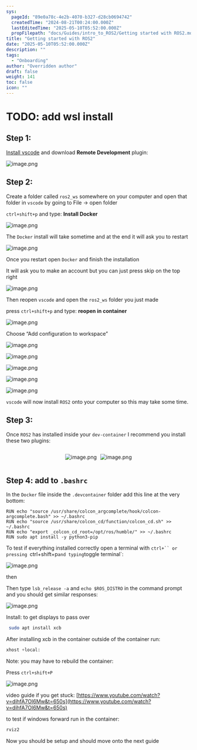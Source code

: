```yaml
---
sys:
  pageId: "89e0a78c-4e2b-4070-b327-d28cb0694742"
  createdTime: "2024-08-21T00:24:00.000Z"
  lastEditedTime: "2025-05-10T05:52:00.000Z"
  propFilepath: "docs/Guides/intro_to_ROS2/Getting started with ROS2.md"
title: "Getting started with ROS2"
date: "2025-05-10T05:52:00.000Z"
description: ""
tags:
  - "Onboarding"
author: "Overridden author"
draft: false
weight: 141
toc: false
icon: ""
---
```


# TODO: add wsl install

## Step 1:

[Install vscode](https://code.visualstudio.com/download) and download **Remote Development** plugin:

![image.png](https://prod-files-secure.s3.us-west-2.amazonaws.com/d518164a-d88e-44d1-a4ee-3adb3bd8bce0/efb52993-1881-4a40-b95e-6f020334f022/image.png?X-Amz-Algorithm=AWS4-HMAC-SHA256&X-Amz-Content-Sha256=UNSIGNED-PAYLOAD&X-Amz-Credential=ASIAZI2LB466YAT4MSZE%2F20250711%2Fus-west-2%2Fs3%2Faws4_request&X-Amz-Date=20250711T201017Z&X-Amz-Expires=3600&X-Amz-Security-Token=IQoJb3JpZ2luX2VjENT%2F%2F%2F%2F%2F%2F%2F%2F%2F%2FwEaCXVzLXdlc3QtMiJHMEUCIQDnH7GQ200tame%2B5oMO9PP3iJL3Jfc4O30gkCEmXaWeSQIgfJzBWiGC23zBUWZMdEyMy7AA2mDHhgbeif3U57Dja1cqiAQI3f%2F%2F%2F%2F%2F%2F%2F%2F%2F%2FARAAGgw2Mzc0MjMxODM4MDUiDMJyXTM1I6KJM6QQlCrcA4fjHCM0H0yH91WIb0sqRP%2FUeiMk5w7tGQKyZBCfwkfXTEuBVuh4%2Fl8TzxmmaQEPzjHhhCAoHTc9%2BqE2nbhAJg5qf1bOt6jO1XVhZ%2BXoBZK4sB%2BleYrIBMQqymkQmBRXrb5Wy6XGiql5qBqDgBWTL8UBRYv%2F20%2B%2F24pqTcicTIc47rGg9IN40rHdSixSOTRZ3lvKC5wDfBnMRxWXn1duqxZajk%2B2BatevN51j4zMrU4ZmG9L%2FeMSaMxMx7s9p6%2FetEAiY1b5FBAxicC%2FEtV4QFUSCtPAo65TRDxcJEcjfRBGYvTbBKSzUnVemNcsaLLhVhnLLrfS2t%2FMlJVA83Qvou1pJu43QAJxTnYPCdnOHmNMSoGJAgaLOWRqC1qPMxV7gOwlOCQkvMhSjFLv9HzupbDORZURltMuO%2F3m4R2OwJywW3bh%2BSNVS9s7D6VCUtgfqIlK9jO9eV8DA7TJE4%2FWPConOFE%2BLwq%2FRE3WupeYMdyqEf5GBD9pyU7Gxl8LZm1dyMFhlsWmfhkX%2Bt3PUnN%2BhE0KiOJ3jQuUWhe6FwiVLAdHs8HzxllWxV25%2Fs2mlEr9ZyE8pnlGp%2BMknA2zbs3NXwF0RiSnTAqswbnTBxua1zDq1IrU0zwYnd608nQhMMPVxcMGOqUBmXju8kUv3fXh2N8pqymJK3%2F6ZCI91DRxnEhTDUZsH1h9NxWN5dKFMBPuGYAVx7fbrTlrN1mdZU%2FJYX7VqamDgfl%2FFxP%2BvNbVT%2F3ayXux0RqlT8yCaR%2FiyJHXBUdu0tks1jA72nm3Ttl%2BcbuJfuZbvHuA9rFaPuTmldCu9WA9APMuIeGqBTAXcXO9GpdPi36lVY5UUr9byBMw7m4xC0dgHysyE0CR&X-Amz-Signature=91225b15d67e03f462bf69974600ab1ac40cd355e4cd56023e47ec07b1c4c52c&X-Amz-SignedHeaders=host&x-amz-checksum-mode=ENABLED&x-id=GetObject)

## Step 2:

Create a folder called `ros2_ws` somewhere on your computer and open that folder in `vscode` by going to File → open folder 

`ctrl+shift+p` and type: **Install Docker**

![image.png](https://prod-files-secure.s3.us-west-2.amazonaws.com/d518164a-d88e-44d1-a4ee-3adb3bd8bce0/2269dc0e-1cd5-47ff-bceb-c04ad9b2eab0/image.png?X-Amz-Algorithm=AWS4-HMAC-SHA256&X-Amz-Content-Sha256=UNSIGNED-PAYLOAD&X-Amz-Credential=ASIAZI2LB466YAT4MSZE%2F20250711%2Fus-west-2%2Fs3%2Faws4_request&X-Amz-Date=20250711T201017Z&X-Amz-Expires=3600&X-Amz-Security-Token=IQoJb3JpZ2luX2VjENT%2F%2F%2F%2F%2F%2F%2F%2F%2F%2FwEaCXVzLXdlc3QtMiJHMEUCIQDnH7GQ200tame%2B5oMO9PP3iJL3Jfc4O30gkCEmXaWeSQIgfJzBWiGC23zBUWZMdEyMy7AA2mDHhgbeif3U57Dja1cqiAQI3f%2F%2F%2F%2F%2F%2F%2F%2F%2F%2FARAAGgw2Mzc0MjMxODM4MDUiDMJyXTM1I6KJM6QQlCrcA4fjHCM0H0yH91WIb0sqRP%2FUeiMk5w7tGQKyZBCfwkfXTEuBVuh4%2Fl8TzxmmaQEPzjHhhCAoHTc9%2BqE2nbhAJg5qf1bOt6jO1XVhZ%2BXoBZK4sB%2BleYrIBMQqymkQmBRXrb5Wy6XGiql5qBqDgBWTL8UBRYv%2F20%2B%2F24pqTcicTIc47rGg9IN40rHdSixSOTRZ3lvKC5wDfBnMRxWXn1duqxZajk%2B2BatevN51j4zMrU4ZmG9L%2FeMSaMxMx7s9p6%2FetEAiY1b5FBAxicC%2FEtV4QFUSCtPAo65TRDxcJEcjfRBGYvTbBKSzUnVemNcsaLLhVhnLLrfS2t%2FMlJVA83Qvou1pJu43QAJxTnYPCdnOHmNMSoGJAgaLOWRqC1qPMxV7gOwlOCQkvMhSjFLv9HzupbDORZURltMuO%2F3m4R2OwJywW3bh%2BSNVS9s7D6VCUtgfqIlK9jO9eV8DA7TJE4%2FWPConOFE%2BLwq%2FRE3WupeYMdyqEf5GBD9pyU7Gxl8LZm1dyMFhlsWmfhkX%2Bt3PUnN%2BhE0KiOJ3jQuUWhe6FwiVLAdHs8HzxllWxV25%2Fs2mlEr9ZyE8pnlGp%2BMknA2zbs3NXwF0RiSnTAqswbnTBxua1zDq1IrU0zwYnd608nQhMMPVxcMGOqUBmXju8kUv3fXh2N8pqymJK3%2F6ZCI91DRxnEhTDUZsH1h9NxWN5dKFMBPuGYAVx7fbrTlrN1mdZU%2FJYX7VqamDgfl%2FFxP%2BvNbVT%2F3ayXux0RqlT8yCaR%2FiyJHXBUdu0tks1jA72nm3Ttl%2BcbuJfuZbvHuA9rFaPuTmldCu9WA9APMuIeGqBTAXcXO9GpdPi36lVY5UUr9byBMw7m4xC0dgHysyE0CR&X-Amz-Signature=54f8b45f950380ac8a2ee5c402f654e711ee3646cc32364a3a015cd5a77eb955&X-Amz-SignedHeaders=host&x-amz-checksum-mode=ENABLED&x-id=GetObject)

The `Docker` install will take sometime and at the end it will ask you to restart

![image.png](https://prod-files-secure.s3.us-west-2.amazonaws.com/d518164a-d88e-44d1-a4ee-3adb3bd8bce0/ed233f78-be33-4b1f-b89c-9c346c0e961e/image.png?X-Amz-Algorithm=AWS4-HMAC-SHA256&X-Amz-Content-Sha256=UNSIGNED-PAYLOAD&X-Amz-Credential=ASIAZI2LB466YAT4MSZE%2F20250711%2Fus-west-2%2Fs3%2Faws4_request&X-Amz-Date=20250711T201017Z&X-Amz-Expires=3600&X-Amz-Security-Token=IQoJb3JpZ2luX2VjENT%2F%2F%2F%2F%2F%2F%2F%2F%2F%2FwEaCXVzLXdlc3QtMiJHMEUCIQDnH7GQ200tame%2B5oMO9PP3iJL3Jfc4O30gkCEmXaWeSQIgfJzBWiGC23zBUWZMdEyMy7AA2mDHhgbeif3U57Dja1cqiAQI3f%2F%2F%2F%2F%2F%2F%2F%2F%2F%2FARAAGgw2Mzc0MjMxODM4MDUiDMJyXTM1I6KJM6QQlCrcA4fjHCM0H0yH91WIb0sqRP%2FUeiMk5w7tGQKyZBCfwkfXTEuBVuh4%2Fl8TzxmmaQEPzjHhhCAoHTc9%2BqE2nbhAJg5qf1bOt6jO1XVhZ%2BXoBZK4sB%2BleYrIBMQqymkQmBRXrb5Wy6XGiql5qBqDgBWTL8UBRYv%2F20%2B%2F24pqTcicTIc47rGg9IN40rHdSixSOTRZ3lvKC5wDfBnMRxWXn1duqxZajk%2B2BatevN51j4zMrU4ZmG9L%2FeMSaMxMx7s9p6%2FetEAiY1b5FBAxicC%2FEtV4QFUSCtPAo65TRDxcJEcjfRBGYvTbBKSzUnVemNcsaLLhVhnLLrfS2t%2FMlJVA83Qvou1pJu43QAJxTnYPCdnOHmNMSoGJAgaLOWRqC1qPMxV7gOwlOCQkvMhSjFLv9HzupbDORZURltMuO%2F3m4R2OwJywW3bh%2BSNVS9s7D6VCUtgfqIlK9jO9eV8DA7TJE4%2FWPConOFE%2BLwq%2FRE3WupeYMdyqEf5GBD9pyU7Gxl8LZm1dyMFhlsWmfhkX%2Bt3PUnN%2BhE0KiOJ3jQuUWhe6FwiVLAdHs8HzxllWxV25%2Fs2mlEr9ZyE8pnlGp%2BMknA2zbs3NXwF0RiSnTAqswbnTBxua1zDq1IrU0zwYnd608nQhMMPVxcMGOqUBmXju8kUv3fXh2N8pqymJK3%2F6ZCI91DRxnEhTDUZsH1h9NxWN5dKFMBPuGYAVx7fbrTlrN1mdZU%2FJYX7VqamDgfl%2FFxP%2BvNbVT%2F3ayXux0RqlT8yCaR%2FiyJHXBUdu0tks1jA72nm3Ttl%2BcbuJfuZbvHuA9rFaPuTmldCu9WA9APMuIeGqBTAXcXO9GpdPi36lVY5UUr9byBMw7m4xC0dgHysyE0CR&X-Amz-Signature=c3240a96af436bf4406d45bb372d1ef372a9450a0cb226a6281a1947e76a0a90&X-Amz-SignedHeaders=host&x-amz-checksum-mode=ENABLED&x-id=GetObject)

Once you restart open `Docker` and finish the installation

It will ask you to make an account but you can just press skip on the top right

![image.png](https://prod-files-secure.s3.us-west-2.amazonaws.com/d518164a-d88e-44d1-a4ee-3adb3bd8bce0/21010ad9-1659-4fd9-9f59-9932a09b2a3d/image.png?X-Amz-Algorithm=AWS4-HMAC-SHA256&X-Amz-Content-Sha256=UNSIGNED-PAYLOAD&X-Amz-Credential=ASIAZI2LB466YAT4MSZE%2F20250711%2Fus-west-2%2Fs3%2Faws4_request&X-Amz-Date=20250711T201017Z&X-Amz-Expires=3600&X-Amz-Security-Token=IQoJb3JpZ2luX2VjENT%2F%2F%2F%2F%2F%2F%2F%2F%2F%2FwEaCXVzLXdlc3QtMiJHMEUCIQDnH7GQ200tame%2B5oMO9PP3iJL3Jfc4O30gkCEmXaWeSQIgfJzBWiGC23zBUWZMdEyMy7AA2mDHhgbeif3U57Dja1cqiAQI3f%2F%2F%2F%2F%2F%2F%2F%2F%2F%2FARAAGgw2Mzc0MjMxODM4MDUiDMJyXTM1I6KJM6QQlCrcA4fjHCM0H0yH91WIb0sqRP%2FUeiMk5w7tGQKyZBCfwkfXTEuBVuh4%2Fl8TzxmmaQEPzjHhhCAoHTc9%2BqE2nbhAJg5qf1bOt6jO1XVhZ%2BXoBZK4sB%2BleYrIBMQqymkQmBRXrb5Wy6XGiql5qBqDgBWTL8UBRYv%2F20%2B%2F24pqTcicTIc47rGg9IN40rHdSixSOTRZ3lvKC5wDfBnMRxWXn1duqxZajk%2B2BatevN51j4zMrU4ZmG9L%2FeMSaMxMx7s9p6%2FetEAiY1b5FBAxicC%2FEtV4QFUSCtPAo65TRDxcJEcjfRBGYvTbBKSzUnVemNcsaLLhVhnLLrfS2t%2FMlJVA83Qvou1pJu43QAJxTnYPCdnOHmNMSoGJAgaLOWRqC1qPMxV7gOwlOCQkvMhSjFLv9HzupbDORZURltMuO%2F3m4R2OwJywW3bh%2BSNVS9s7D6VCUtgfqIlK9jO9eV8DA7TJE4%2FWPConOFE%2BLwq%2FRE3WupeYMdyqEf5GBD9pyU7Gxl8LZm1dyMFhlsWmfhkX%2Bt3PUnN%2BhE0KiOJ3jQuUWhe6FwiVLAdHs8HzxllWxV25%2Fs2mlEr9ZyE8pnlGp%2BMknA2zbs3NXwF0RiSnTAqswbnTBxua1zDq1IrU0zwYnd608nQhMMPVxcMGOqUBmXju8kUv3fXh2N8pqymJK3%2F6ZCI91DRxnEhTDUZsH1h9NxWN5dKFMBPuGYAVx7fbrTlrN1mdZU%2FJYX7VqamDgfl%2FFxP%2BvNbVT%2F3ayXux0RqlT8yCaR%2FiyJHXBUdu0tks1jA72nm3Ttl%2BcbuJfuZbvHuA9rFaPuTmldCu9WA9APMuIeGqBTAXcXO9GpdPi36lVY5UUr9byBMw7m4xC0dgHysyE0CR&X-Amz-Signature=9633e207a8cf3ae9439d63aba179c88a0e631907111bf0e639dbcdfa7d364919&X-Amz-SignedHeaders=host&x-amz-checksum-mode=ENABLED&x-id=GetObject)

Then reopen `vscode` and open the `ros2_ws` folder you just made

press `ctrl+shift+p` and type: **reopen in container**

![image.png](https://prod-files-secure.s3.us-west-2.amazonaws.com/d518164a-d88e-44d1-a4ee-3adb3bd8bce0/4e93b8c2-41ad-488c-8095-c74205196118/image.png?X-Amz-Algorithm=AWS4-HMAC-SHA256&X-Amz-Content-Sha256=UNSIGNED-PAYLOAD&X-Amz-Credential=ASIAZI2LB466YAT4MSZE%2F20250711%2Fus-west-2%2Fs3%2Faws4_request&X-Amz-Date=20250711T201017Z&X-Amz-Expires=3600&X-Amz-Security-Token=IQoJb3JpZ2luX2VjENT%2F%2F%2F%2F%2F%2F%2F%2F%2F%2FwEaCXVzLXdlc3QtMiJHMEUCIQDnH7GQ200tame%2B5oMO9PP3iJL3Jfc4O30gkCEmXaWeSQIgfJzBWiGC23zBUWZMdEyMy7AA2mDHhgbeif3U57Dja1cqiAQI3f%2F%2F%2F%2F%2F%2F%2F%2F%2F%2FARAAGgw2Mzc0MjMxODM4MDUiDMJyXTM1I6KJM6QQlCrcA4fjHCM0H0yH91WIb0sqRP%2FUeiMk5w7tGQKyZBCfwkfXTEuBVuh4%2Fl8TzxmmaQEPzjHhhCAoHTc9%2BqE2nbhAJg5qf1bOt6jO1XVhZ%2BXoBZK4sB%2BleYrIBMQqymkQmBRXrb5Wy6XGiql5qBqDgBWTL8UBRYv%2F20%2B%2F24pqTcicTIc47rGg9IN40rHdSixSOTRZ3lvKC5wDfBnMRxWXn1duqxZajk%2B2BatevN51j4zMrU4ZmG9L%2FeMSaMxMx7s9p6%2FetEAiY1b5FBAxicC%2FEtV4QFUSCtPAo65TRDxcJEcjfRBGYvTbBKSzUnVemNcsaLLhVhnLLrfS2t%2FMlJVA83Qvou1pJu43QAJxTnYPCdnOHmNMSoGJAgaLOWRqC1qPMxV7gOwlOCQkvMhSjFLv9HzupbDORZURltMuO%2F3m4R2OwJywW3bh%2BSNVS9s7D6VCUtgfqIlK9jO9eV8DA7TJE4%2FWPConOFE%2BLwq%2FRE3WupeYMdyqEf5GBD9pyU7Gxl8LZm1dyMFhlsWmfhkX%2Bt3PUnN%2BhE0KiOJ3jQuUWhe6FwiVLAdHs8HzxllWxV25%2Fs2mlEr9ZyE8pnlGp%2BMknA2zbs3NXwF0RiSnTAqswbnTBxua1zDq1IrU0zwYnd608nQhMMPVxcMGOqUBmXju8kUv3fXh2N8pqymJK3%2F6ZCI91DRxnEhTDUZsH1h9NxWN5dKFMBPuGYAVx7fbrTlrN1mdZU%2FJYX7VqamDgfl%2FFxP%2BvNbVT%2F3ayXux0RqlT8yCaR%2FiyJHXBUdu0tks1jA72nm3Ttl%2BcbuJfuZbvHuA9rFaPuTmldCu9WA9APMuIeGqBTAXcXO9GpdPi36lVY5UUr9byBMw7m4xC0dgHysyE0CR&X-Amz-Signature=7f0ef2700c121ad18613bc0ca0dd04832577152d87cc70269b93d8a66e32b601&X-Amz-SignedHeaders=host&x-amz-checksum-mode=ENABLED&x-id=GetObject)

Choose “Add configuration to workspace”

![image.png](https://prod-files-secure.s3.us-west-2.amazonaws.com/d518164a-d88e-44d1-a4ee-3adb3bd8bce0/9560b282-5060-4989-ba37-97e7b2c22476/image.png?X-Amz-Algorithm=AWS4-HMAC-SHA256&X-Amz-Content-Sha256=UNSIGNED-PAYLOAD&X-Amz-Credential=ASIAZI2LB466YAT4MSZE%2F20250711%2Fus-west-2%2Fs3%2Faws4_request&X-Amz-Date=20250711T201017Z&X-Amz-Expires=3600&X-Amz-Security-Token=IQoJb3JpZ2luX2VjENT%2F%2F%2F%2F%2F%2F%2F%2F%2F%2FwEaCXVzLXdlc3QtMiJHMEUCIQDnH7GQ200tame%2B5oMO9PP3iJL3Jfc4O30gkCEmXaWeSQIgfJzBWiGC23zBUWZMdEyMy7AA2mDHhgbeif3U57Dja1cqiAQI3f%2F%2F%2F%2F%2F%2F%2F%2F%2F%2FARAAGgw2Mzc0MjMxODM4MDUiDMJyXTM1I6KJM6QQlCrcA4fjHCM0H0yH91WIb0sqRP%2FUeiMk5w7tGQKyZBCfwkfXTEuBVuh4%2Fl8TzxmmaQEPzjHhhCAoHTc9%2BqE2nbhAJg5qf1bOt6jO1XVhZ%2BXoBZK4sB%2BleYrIBMQqymkQmBRXrb5Wy6XGiql5qBqDgBWTL8UBRYv%2F20%2B%2F24pqTcicTIc47rGg9IN40rHdSixSOTRZ3lvKC5wDfBnMRxWXn1duqxZajk%2B2BatevN51j4zMrU4ZmG9L%2FeMSaMxMx7s9p6%2FetEAiY1b5FBAxicC%2FEtV4QFUSCtPAo65TRDxcJEcjfRBGYvTbBKSzUnVemNcsaLLhVhnLLrfS2t%2FMlJVA83Qvou1pJu43QAJxTnYPCdnOHmNMSoGJAgaLOWRqC1qPMxV7gOwlOCQkvMhSjFLv9HzupbDORZURltMuO%2F3m4R2OwJywW3bh%2BSNVS9s7D6VCUtgfqIlK9jO9eV8DA7TJE4%2FWPConOFE%2BLwq%2FRE3WupeYMdyqEf5GBD9pyU7Gxl8LZm1dyMFhlsWmfhkX%2Bt3PUnN%2BhE0KiOJ3jQuUWhe6FwiVLAdHs8HzxllWxV25%2Fs2mlEr9ZyE8pnlGp%2BMknA2zbs3NXwF0RiSnTAqswbnTBxua1zDq1IrU0zwYnd608nQhMMPVxcMGOqUBmXju8kUv3fXh2N8pqymJK3%2F6ZCI91DRxnEhTDUZsH1h9NxWN5dKFMBPuGYAVx7fbrTlrN1mdZU%2FJYX7VqamDgfl%2FFxP%2BvNbVT%2F3ayXux0RqlT8yCaR%2FiyJHXBUdu0tks1jA72nm3Ttl%2BcbuJfuZbvHuA9rFaPuTmldCu9WA9APMuIeGqBTAXcXO9GpdPi36lVY5UUr9byBMw7m4xC0dgHysyE0CR&X-Amz-Signature=a1bddbd4a564cbbe357f8d384dddc9c19a36428519c6ef7d26ab704808d5bd65&X-Amz-SignedHeaders=host&x-amz-checksum-mode=ENABLED&x-id=GetObject)

![image.png](https://prod-files-secure.s3.us-west-2.amazonaws.com/d518164a-d88e-44d1-a4ee-3adb3bd8bce0/2ee63f81-886b-48e8-a553-dc6e5eac99e4/image.png?X-Amz-Algorithm=AWS4-HMAC-SHA256&X-Amz-Content-Sha256=UNSIGNED-PAYLOAD&X-Amz-Credential=ASIAZI2LB466YAT4MSZE%2F20250711%2Fus-west-2%2Fs3%2Faws4_request&X-Amz-Date=20250711T201017Z&X-Amz-Expires=3600&X-Amz-Security-Token=IQoJb3JpZ2luX2VjENT%2F%2F%2F%2F%2F%2F%2F%2F%2F%2FwEaCXVzLXdlc3QtMiJHMEUCIQDnH7GQ200tame%2B5oMO9PP3iJL3Jfc4O30gkCEmXaWeSQIgfJzBWiGC23zBUWZMdEyMy7AA2mDHhgbeif3U57Dja1cqiAQI3f%2F%2F%2F%2F%2F%2F%2F%2F%2F%2FARAAGgw2Mzc0MjMxODM4MDUiDMJyXTM1I6KJM6QQlCrcA4fjHCM0H0yH91WIb0sqRP%2FUeiMk5w7tGQKyZBCfwkfXTEuBVuh4%2Fl8TzxmmaQEPzjHhhCAoHTc9%2BqE2nbhAJg5qf1bOt6jO1XVhZ%2BXoBZK4sB%2BleYrIBMQqymkQmBRXrb5Wy6XGiql5qBqDgBWTL8UBRYv%2F20%2B%2F24pqTcicTIc47rGg9IN40rHdSixSOTRZ3lvKC5wDfBnMRxWXn1duqxZajk%2B2BatevN51j4zMrU4ZmG9L%2FeMSaMxMx7s9p6%2FetEAiY1b5FBAxicC%2FEtV4QFUSCtPAo65TRDxcJEcjfRBGYvTbBKSzUnVemNcsaLLhVhnLLrfS2t%2FMlJVA83Qvou1pJu43QAJxTnYPCdnOHmNMSoGJAgaLOWRqC1qPMxV7gOwlOCQkvMhSjFLv9HzupbDORZURltMuO%2F3m4R2OwJywW3bh%2BSNVS9s7D6VCUtgfqIlK9jO9eV8DA7TJE4%2FWPConOFE%2BLwq%2FRE3WupeYMdyqEf5GBD9pyU7Gxl8LZm1dyMFhlsWmfhkX%2Bt3PUnN%2BhE0KiOJ3jQuUWhe6FwiVLAdHs8HzxllWxV25%2Fs2mlEr9ZyE8pnlGp%2BMknA2zbs3NXwF0RiSnTAqswbnTBxua1zDq1IrU0zwYnd608nQhMMPVxcMGOqUBmXju8kUv3fXh2N8pqymJK3%2F6ZCI91DRxnEhTDUZsH1h9NxWN5dKFMBPuGYAVx7fbrTlrN1mdZU%2FJYX7VqamDgfl%2FFxP%2BvNbVT%2F3ayXux0RqlT8yCaR%2FiyJHXBUdu0tks1jA72nm3Ttl%2BcbuJfuZbvHuA9rFaPuTmldCu9WA9APMuIeGqBTAXcXO9GpdPi36lVY5UUr9byBMw7m4xC0dgHysyE0CR&X-Amz-Signature=b58674487c3f57f4de83c8b6043cfc561611327b2c65d9d70d06d9f0c9501921&X-Amz-SignedHeaders=host&x-amz-checksum-mode=ENABLED&x-id=GetObject)

![image.png](https://prod-files-secure.s3.us-west-2.amazonaws.com/d518164a-d88e-44d1-a4ee-3adb3bd8bce0/ae1580b2-b048-407e-aed9-b584224a7a04/image.png?X-Amz-Algorithm=AWS4-HMAC-SHA256&X-Amz-Content-Sha256=UNSIGNED-PAYLOAD&X-Amz-Credential=ASIAZI2LB466YAT4MSZE%2F20250711%2Fus-west-2%2Fs3%2Faws4_request&X-Amz-Date=20250711T201017Z&X-Amz-Expires=3600&X-Amz-Security-Token=IQoJb3JpZ2luX2VjENT%2F%2F%2F%2F%2F%2F%2F%2F%2F%2FwEaCXVzLXdlc3QtMiJHMEUCIQDnH7GQ200tame%2B5oMO9PP3iJL3Jfc4O30gkCEmXaWeSQIgfJzBWiGC23zBUWZMdEyMy7AA2mDHhgbeif3U57Dja1cqiAQI3f%2F%2F%2F%2F%2F%2F%2F%2F%2F%2FARAAGgw2Mzc0MjMxODM4MDUiDMJyXTM1I6KJM6QQlCrcA4fjHCM0H0yH91WIb0sqRP%2FUeiMk5w7tGQKyZBCfwkfXTEuBVuh4%2Fl8TzxmmaQEPzjHhhCAoHTc9%2BqE2nbhAJg5qf1bOt6jO1XVhZ%2BXoBZK4sB%2BleYrIBMQqymkQmBRXrb5Wy6XGiql5qBqDgBWTL8UBRYv%2F20%2B%2F24pqTcicTIc47rGg9IN40rHdSixSOTRZ3lvKC5wDfBnMRxWXn1duqxZajk%2B2BatevN51j4zMrU4ZmG9L%2FeMSaMxMx7s9p6%2FetEAiY1b5FBAxicC%2FEtV4QFUSCtPAo65TRDxcJEcjfRBGYvTbBKSzUnVemNcsaLLhVhnLLrfS2t%2FMlJVA83Qvou1pJu43QAJxTnYPCdnOHmNMSoGJAgaLOWRqC1qPMxV7gOwlOCQkvMhSjFLv9HzupbDORZURltMuO%2F3m4R2OwJywW3bh%2BSNVS9s7D6VCUtgfqIlK9jO9eV8DA7TJE4%2FWPConOFE%2BLwq%2FRE3WupeYMdyqEf5GBD9pyU7Gxl8LZm1dyMFhlsWmfhkX%2Bt3PUnN%2BhE0KiOJ3jQuUWhe6FwiVLAdHs8HzxllWxV25%2Fs2mlEr9ZyE8pnlGp%2BMknA2zbs3NXwF0RiSnTAqswbnTBxua1zDq1IrU0zwYnd608nQhMMPVxcMGOqUBmXju8kUv3fXh2N8pqymJK3%2F6ZCI91DRxnEhTDUZsH1h9NxWN5dKFMBPuGYAVx7fbrTlrN1mdZU%2FJYX7VqamDgfl%2FFxP%2BvNbVT%2F3ayXux0RqlT8yCaR%2FiyJHXBUdu0tks1jA72nm3Ttl%2BcbuJfuZbvHuA9rFaPuTmldCu9WA9APMuIeGqBTAXcXO9GpdPi36lVY5UUr9byBMw7m4xC0dgHysyE0CR&X-Amz-Signature=6802125358f3264fc950ee43c89df7c378fa7600fef6ec579d1d9e2d7333b4b0&X-Amz-SignedHeaders=host&x-amz-checksum-mode=ENABLED&x-id=GetObject)

![image.png](https://prod-files-secure.s3.us-west-2.amazonaws.com/d518164a-d88e-44d1-a4ee-3adb3bd8bce0/53255b28-f75e-430f-b9e3-c0ac8577e42b/image.png?X-Amz-Algorithm=AWS4-HMAC-SHA256&X-Amz-Content-Sha256=UNSIGNED-PAYLOAD&X-Amz-Credential=ASIAZI2LB466YAT4MSZE%2F20250711%2Fus-west-2%2Fs3%2Faws4_request&X-Amz-Date=20250711T201017Z&X-Amz-Expires=3600&X-Amz-Security-Token=IQoJb3JpZ2luX2VjENT%2F%2F%2F%2F%2F%2F%2F%2F%2F%2FwEaCXVzLXdlc3QtMiJHMEUCIQDnH7GQ200tame%2B5oMO9PP3iJL3Jfc4O30gkCEmXaWeSQIgfJzBWiGC23zBUWZMdEyMy7AA2mDHhgbeif3U57Dja1cqiAQI3f%2F%2F%2F%2F%2F%2F%2F%2F%2F%2FARAAGgw2Mzc0MjMxODM4MDUiDMJyXTM1I6KJM6QQlCrcA4fjHCM0H0yH91WIb0sqRP%2FUeiMk5w7tGQKyZBCfwkfXTEuBVuh4%2Fl8TzxmmaQEPzjHhhCAoHTc9%2BqE2nbhAJg5qf1bOt6jO1XVhZ%2BXoBZK4sB%2BleYrIBMQqymkQmBRXrb5Wy6XGiql5qBqDgBWTL8UBRYv%2F20%2B%2F24pqTcicTIc47rGg9IN40rHdSixSOTRZ3lvKC5wDfBnMRxWXn1duqxZajk%2B2BatevN51j4zMrU4ZmG9L%2FeMSaMxMx7s9p6%2FetEAiY1b5FBAxicC%2FEtV4QFUSCtPAo65TRDxcJEcjfRBGYvTbBKSzUnVemNcsaLLhVhnLLrfS2t%2FMlJVA83Qvou1pJu43QAJxTnYPCdnOHmNMSoGJAgaLOWRqC1qPMxV7gOwlOCQkvMhSjFLv9HzupbDORZURltMuO%2F3m4R2OwJywW3bh%2BSNVS9s7D6VCUtgfqIlK9jO9eV8DA7TJE4%2FWPConOFE%2BLwq%2FRE3WupeYMdyqEf5GBD9pyU7Gxl8LZm1dyMFhlsWmfhkX%2Bt3PUnN%2BhE0KiOJ3jQuUWhe6FwiVLAdHs8HzxllWxV25%2Fs2mlEr9ZyE8pnlGp%2BMknA2zbs3NXwF0RiSnTAqswbnTBxua1zDq1IrU0zwYnd608nQhMMPVxcMGOqUBmXju8kUv3fXh2N8pqymJK3%2F6ZCI91DRxnEhTDUZsH1h9NxWN5dKFMBPuGYAVx7fbrTlrN1mdZU%2FJYX7VqamDgfl%2FFxP%2BvNbVT%2F3ayXux0RqlT8yCaR%2FiyJHXBUdu0tks1jA72nm3Ttl%2BcbuJfuZbvHuA9rFaPuTmldCu9WA9APMuIeGqBTAXcXO9GpdPi36lVY5UUr9byBMw7m4xC0dgHysyE0CR&X-Amz-Signature=7e8646a953da21eafe36f39aaab24cfc8fb710cef4b0fede7b880f7c5de86f69&X-Amz-SignedHeaders=host&x-amz-checksum-mode=ENABLED&x-id=GetObject)

![image.png](https://prod-files-secure.s3.us-west-2.amazonaws.com/d518164a-d88e-44d1-a4ee-3adb3bd8bce0/7c562767-5af9-4ffb-97d1-327bcdf4ee00/image.png?X-Amz-Algorithm=AWS4-HMAC-SHA256&X-Amz-Content-Sha256=UNSIGNED-PAYLOAD&X-Amz-Credential=ASIAZI2LB466YAT4MSZE%2F20250711%2Fus-west-2%2Fs3%2Faws4_request&X-Amz-Date=20250711T201017Z&X-Amz-Expires=3600&X-Amz-Security-Token=IQoJb3JpZ2luX2VjENT%2F%2F%2F%2F%2F%2F%2F%2F%2F%2FwEaCXVzLXdlc3QtMiJHMEUCIQDnH7GQ200tame%2B5oMO9PP3iJL3Jfc4O30gkCEmXaWeSQIgfJzBWiGC23zBUWZMdEyMy7AA2mDHhgbeif3U57Dja1cqiAQI3f%2F%2F%2F%2F%2F%2F%2F%2F%2F%2FARAAGgw2Mzc0MjMxODM4MDUiDMJyXTM1I6KJM6QQlCrcA4fjHCM0H0yH91WIb0sqRP%2FUeiMk5w7tGQKyZBCfwkfXTEuBVuh4%2Fl8TzxmmaQEPzjHhhCAoHTc9%2BqE2nbhAJg5qf1bOt6jO1XVhZ%2BXoBZK4sB%2BleYrIBMQqymkQmBRXrb5Wy6XGiql5qBqDgBWTL8UBRYv%2F20%2B%2F24pqTcicTIc47rGg9IN40rHdSixSOTRZ3lvKC5wDfBnMRxWXn1duqxZajk%2B2BatevN51j4zMrU4ZmG9L%2FeMSaMxMx7s9p6%2FetEAiY1b5FBAxicC%2FEtV4QFUSCtPAo65TRDxcJEcjfRBGYvTbBKSzUnVemNcsaLLhVhnLLrfS2t%2FMlJVA83Qvou1pJu43QAJxTnYPCdnOHmNMSoGJAgaLOWRqC1qPMxV7gOwlOCQkvMhSjFLv9HzupbDORZURltMuO%2F3m4R2OwJywW3bh%2BSNVS9s7D6VCUtgfqIlK9jO9eV8DA7TJE4%2FWPConOFE%2BLwq%2FRE3WupeYMdyqEf5GBD9pyU7Gxl8LZm1dyMFhlsWmfhkX%2Bt3PUnN%2BhE0KiOJ3jQuUWhe6FwiVLAdHs8HzxllWxV25%2Fs2mlEr9ZyE8pnlGp%2BMknA2zbs3NXwF0RiSnTAqswbnTBxua1zDq1IrU0zwYnd608nQhMMPVxcMGOqUBmXju8kUv3fXh2N8pqymJK3%2F6ZCI91DRxnEhTDUZsH1h9NxWN5dKFMBPuGYAVx7fbrTlrN1mdZU%2FJYX7VqamDgfl%2FFxP%2BvNbVT%2F3ayXux0RqlT8yCaR%2FiyJHXBUdu0tks1jA72nm3Ttl%2BcbuJfuZbvHuA9rFaPuTmldCu9WA9APMuIeGqBTAXcXO9GpdPi36lVY5UUr9byBMw7m4xC0dgHysyE0CR&X-Amz-Signature=bca75b581687cfd67c3924b28289e674745164e26b738c71c1df1d360f7c5ee0&X-Amz-SignedHeaders=host&x-amz-checksum-mode=ENABLED&x-id=GetObject)

`vscode` will now install `ROS2` onto your computer so this may take some time.

## Step 3:

Once `ROS2` has installed inside your `dev-container` I recommend you install these two plugins:

<div style="display: flex;flex-direction: row; column-gap:10px; max-width: 630px;justify-content: center;">
<div>

![image.png](https://prod-files-secure.s3.us-west-2.amazonaws.com/d518164a-d88e-44d1-a4ee-3adb3bd8bce0/3fc3d550-5a54-4ba1-ba6b-faa01cdb7369/image.png?X-Amz-Algorithm=AWS4-HMAC-SHA256&X-Amz-Content-Sha256=UNSIGNED-PAYLOAD&X-Amz-Credential=ASIAZI2LB466RZLXH6HU%2F20250711%2Fus-west-2%2Fs3%2Faws4_request&X-Amz-Date=20250711T201020Z&X-Amz-Expires=3600&X-Amz-Security-Token=IQoJb3JpZ2luX2VjENT%2F%2F%2F%2F%2F%2F%2F%2F%2F%2FwEaCXVzLXdlc3QtMiJIMEYCIQCX8h4wEOJ1SDBDjSCfWeOA7QknKFUUrDcY9a0EAIQWEgIhALpvN31qQzDSM4z34BQLrC4t3bYiEBlyCl6xGvQGJkwIKogECN3%2F%2F%2F%2F%2F%2F%2F%2F%2F%2FwEQABoMNjM3NDIzMTgzODA1IgyU40GxG4l6kSs5lfwq3APv8NiafFxBXY%2BjL1w28Fz410Y9TsDQ4sRcUN0xApBkvsqKQpCahUA9btsxdISbycqvFyyRA8kuMNnTqS9QOFHgMOqF6D8tHPNzGOcIIN4ZCZONPEpGW%2FU3iSqXZQVdkQ9dtZfQ%2BIRZly5F9AlAelFZUoeyw7tmLwTb9soDscenMttXYN6REj7QgPza6a8FskFF2Lr5X2XrPHPHsSF7mIWYaGMQWpDsiJizBeKalZI1xs9ulOwArYCfbOvC4wxducxVg4qcmHnEWr%2FnwxriQb%2FW5344JimlH%2F7q3hc%2FBHUGKSaGTE4MD2PIsgR5qFyl2MllYAeOLRt5olRPk1CBkdp%2FMyw3kbzAVVi3LhHL8v7fa0GqBU%2BgBuzsgMh%2F3Sd%2Fy8g6uGl%2FU4yRxM2H%2FzqeXSMH5a84ZO2OXD7JHduZ%2BeeBT0RMcOQBhc9gUGUT%2FySJYvaLI1XGOg6IOAEqnbC4DCDFMkacdPBYNhSO1Ip%2Bj%2BNWPgfTrdp8w3Zqr1NY%2BFm73psb924qoQwL5rZpCyAB2A%2FH%2F%2BQYvcXuoNkOg9EsjQ3nIPJ4BvlTLU8XjOuVqZ8KykSaWTJ%2BP1yGG4rTW9lumtPTXarhEGzWnIy3BhMb4AWU32C4qr5AdwT1OjHehDDq1cXDBjqkARXpZzDyGtfVHX2VRMsLYIlR3NGO%2BHbLXUjl7Zkoxw%2F2vE4nTSfE%2BiEdbS1DdTN5ItPjFZx5%2FDK1jVAjSK4cMfsAn8cfWNKntn%2BiW7znlDoZVnDqSYgwj6ciLRs2e0D4Mw4VKpvyq2mSGh2ZfyEGc2xF%2FDm2UKlM%2B0d6PFEOAvmO50KP0KToz0uy8nyo6NjMgCGDzfTLieSb83IKfaIiyDunnnAE&X-Amz-Signature=51aad5b4eaa062e63d9e69c17ee13877a5f053694da8dfc50f8185b7adcd1789&X-Amz-SignedHeaders=host&x-amz-checksum-mode=ENABLED&x-id=GetObject)

</div>
<div>

![image.png](https://prod-files-secure.s3.us-west-2.amazonaws.com/d518164a-d88e-44d1-a4ee-3adb3bd8bce0/d994cc66-13c2-4093-a5a3-f84cf4601a82/image.png?X-Amz-Algorithm=AWS4-HMAC-SHA256&X-Amz-Content-Sha256=UNSIGNED-PAYLOAD&X-Amz-Credential=ASIAZI2LB4663FSGXP4H%2F20250711%2Fus-west-2%2Fs3%2Faws4_request&X-Amz-Date=20250711T201020Z&X-Amz-Expires=3600&X-Amz-Security-Token=IQoJb3JpZ2luX2VjENT%2F%2F%2F%2F%2F%2F%2F%2F%2F%2FwEaCXVzLXdlc3QtMiJHMEUCIQDpe%2BErkO8Q%2BB4KOjGn2n0df14KuNGpgGEAU%2BtXukrNYAIgVFenaxg1tPpmGdwuMEDvo%2F8OAkRi%2Fmo6MO6fpmX90lUqiAQI3f%2F%2F%2F%2F%2F%2F%2F%2F%2F%2FARAAGgw2Mzc0MjMxODM4MDUiDAxLsuiZtnw4SuGFxSrcAzV8jvIqw3s%2FRDho311y%2FXa60rJ%2BtzWW8EjK0ImPZlLD%2B86vXKcN3sRUDzcTDlKF2pMHT5Lca%2FwiY7gNCJ3gHe9CLjweAbZyLUyco2Zv0QXLg6nHh3avFtB7rFSP5OZ7eFopuB9kJk75kB0j0e3mqg3KJOSuPWT%2BGx%2BgtlqE0jtYlfDDeNL6LKpNCVyFUj95sjj94%2Fr785y7IUatDQKFQkzR0R8e1vx6jlBp9zuKKBVVNozB2f4LdRap6Ctv0Fa0U901e6ueGk5UIvTRrZfAdC9U8v30ENaZGmmAOTaHvUhCRkkTjeHFya2s5HhVfTMDgk2ykrtj49yNCnmBVOO%2FmWQJ%2BuhLoarhlqyff%2BhgxvHSCkNS3gqZbaYgTOb2lRFSvK82o3alZm3fVdZl8Nl%2F6A9ZL%2FL76xDK9yhGrHJJu40SAi9wh7yxvcSopfRANrYOVBrVTtt%2FhdewfBVft5KdxMkTYStoFTbWGEP9bdOxYxJd9TL33GCZYUztdf%2FZ4gQqataJyslUCAeMZwW4PN4HRJw%2B5lCvmK35KmIglDNX9%2FR3cZfAxT6sy74PzwQuyULBGymwleib%2FITghYkzx6lin0qD%2FhstqAWx03YUriUetq65Zyer1GsDsjfNm9%2FIMPbVxcMGOqUBUAyPmxD2O6bElM38qqA4Cmi7kcSQdgkQsKuD8P3Kb6YXTXCCmYClKRZdPYuA9Jey7UFQsV0c2NlaZQGgbwrR%2Bq%2FbL9PTHfQScm%2FV6xJdultdMqU1veIcFrJfFS61x8i%2FSojMm2VHooa6H8%2BaM%2F4HWdVwwakwLa31EL73IrVWdkfkAXf6ES7wdyMyzgvPsobThUMOCWGfz44RXpkVLGYCX8wGU3fH&X-Amz-Signature=4448187269c64c7995d825a8beb0bd748115141a3773b676d49876f146ac86f4&X-Amz-SignedHeaders=host&x-amz-checksum-mode=ENABLED&x-id=GetObject)

</div>
</div>

## Step 4: add to `.bashrc`

In the `Docker` file inside the `.devcontainer` folder add this line at the very bottom: 

```docker
RUN echo "source /usr/share/colcon_argcomplete/hook/colcon-argcomplete.bash" >> ~/.bashrc
RUN echo "source /usr/share/colcon_cd/function/colcon_cd.sh" >> ~/.bashrc
RUN echo "export _colcon_cd_root=/opt/ros/humble/" >> ~/.bashrc
RUN sudo apt install -y python3-pip 
```

To test if everything installed correctly open a terminal with `ctrl+`` or pressing `ctrl+shift+p` and typing `toggle terminal`:

![image.png](https://prod-files-secure.s3.us-west-2.amazonaws.com/d518164a-d88e-44d1-a4ee-3adb3bd8bce0/6a4943d8-b04e-4c02-9a58-775f3384d1a5/image.png?X-Amz-Algorithm=AWS4-HMAC-SHA256&X-Amz-Content-Sha256=UNSIGNED-PAYLOAD&X-Amz-Credential=ASIAZI2LB466YAT4MSZE%2F20250711%2Fus-west-2%2Fs3%2Faws4_request&X-Amz-Date=20250711T201017Z&X-Amz-Expires=3600&X-Amz-Security-Token=IQoJb3JpZ2luX2VjENT%2F%2F%2F%2F%2F%2F%2F%2F%2F%2FwEaCXVzLXdlc3QtMiJHMEUCIQDnH7GQ200tame%2B5oMO9PP3iJL3Jfc4O30gkCEmXaWeSQIgfJzBWiGC23zBUWZMdEyMy7AA2mDHhgbeif3U57Dja1cqiAQI3f%2F%2F%2F%2F%2F%2F%2F%2F%2F%2FARAAGgw2Mzc0MjMxODM4MDUiDMJyXTM1I6KJM6QQlCrcA4fjHCM0H0yH91WIb0sqRP%2FUeiMk5w7tGQKyZBCfwkfXTEuBVuh4%2Fl8TzxmmaQEPzjHhhCAoHTc9%2BqE2nbhAJg5qf1bOt6jO1XVhZ%2BXoBZK4sB%2BleYrIBMQqymkQmBRXrb5Wy6XGiql5qBqDgBWTL8UBRYv%2F20%2B%2F24pqTcicTIc47rGg9IN40rHdSixSOTRZ3lvKC5wDfBnMRxWXn1duqxZajk%2B2BatevN51j4zMrU4ZmG9L%2FeMSaMxMx7s9p6%2FetEAiY1b5FBAxicC%2FEtV4QFUSCtPAo65TRDxcJEcjfRBGYvTbBKSzUnVemNcsaLLhVhnLLrfS2t%2FMlJVA83Qvou1pJu43QAJxTnYPCdnOHmNMSoGJAgaLOWRqC1qPMxV7gOwlOCQkvMhSjFLv9HzupbDORZURltMuO%2F3m4R2OwJywW3bh%2BSNVS9s7D6VCUtgfqIlK9jO9eV8DA7TJE4%2FWPConOFE%2BLwq%2FRE3WupeYMdyqEf5GBD9pyU7Gxl8LZm1dyMFhlsWmfhkX%2Bt3PUnN%2BhE0KiOJ3jQuUWhe6FwiVLAdHs8HzxllWxV25%2Fs2mlEr9ZyE8pnlGp%2BMknA2zbs3NXwF0RiSnTAqswbnTBxua1zDq1IrU0zwYnd608nQhMMPVxcMGOqUBmXju8kUv3fXh2N8pqymJK3%2F6ZCI91DRxnEhTDUZsH1h9NxWN5dKFMBPuGYAVx7fbrTlrN1mdZU%2FJYX7VqamDgfl%2FFxP%2BvNbVT%2F3ayXux0RqlT8yCaR%2FiyJHXBUdu0tks1jA72nm3Ttl%2BcbuJfuZbvHuA9rFaPuTmldCu9WA9APMuIeGqBTAXcXO9GpdPi36lVY5UUr9byBMw7m4xC0dgHysyE0CR&X-Amz-Signature=f13ad7d4c1c85c4f5deb055aa7f47284a898480766057d40aa798975c4bd2e58&X-Amz-SignedHeaders=host&x-amz-checksum-mode=ENABLED&x-id=GetObject)

then 

Then type `lsb_release -a` and `echo $ROS_DISTRO` in the command prompt and you should get similar responses:

![image.png](https://prod-files-secure.s3.us-west-2.amazonaws.com/d518164a-d88e-44d1-a4ee-3adb3bd8bce0/3e635dec-a805-4e85-8b9e-d000e5b71a4e/image.png?X-Amz-Algorithm=AWS4-HMAC-SHA256&X-Amz-Content-Sha256=UNSIGNED-PAYLOAD&X-Amz-Credential=ASIAZI2LB466YAT4MSZE%2F20250711%2Fus-west-2%2Fs3%2Faws4_request&X-Amz-Date=20250711T201017Z&X-Amz-Expires=3600&X-Amz-Security-Token=IQoJb3JpZ2luX2VjENT%2F%2F%2F%2F%2F%2F%2F%2F%2F%2FwEaCXVzLXdlc3QtMiJHMEUCIQDnH7GQ200tame%2B5oMO9PP3iJL3Jfc4O30gkCEmXaWeSQIgfJzBWiGC23zBUWZMdEyMy7AA2mDHhgbeif3U57Dja1cqiAQI3f%2F%2F%2F%2F%2F%2F%2F%2F%2F%2FARAAGgw2Mzc0MjMxODM4MDUiDMJyXTM1I6KJM6QQlCrcA4fjHCM0H0yH91WIb0sqRP%2FUeiMk5w7tGQKyZBCfwkfXTEuBVuh4%2Fl8TzxmmaQEPzjHhhCAoHTc9%2BqE2nbhAJg5qf1bOt6jO1XVhZ%2BXoBZK4sB%2BleYrIBMQqymkQmBRXrb5Wy6XGiql5qBqDgBWTL8UBRYv%2F20%2B%2F24pqTcicTIc47rGg9IN40rHdSixSOTRZ3lvKC5wDfBnMRxWXn1duqxZajk%2B2BatevN51j4zMrU4ZmG9L%2FeMSaMxMx7s9p6%2FetEAiY1b5FBAxicC%2FEtV4QFUSCtPAo65TRDxcJEcjfRBGYvTbBKSzUnVemNcsaLLhVhnLLrfS2t%2FMlJVA83Qvou1pJu43QAJxTnYPCdnOHmNMSoGJAgaLOWRqC1qPMxV7gOwlOCQkvMhSjFLv9HzupbDORZURltMuO%2F3m4R2OwJywW3bh%2BSNVS9s7D6VCUtgfqIlK9jO9eV8DA7TJE4%2FWPConOFE%2BLwq%2FRE3WupeYMdyqEf5GBD9pyU7Gxl8LZm1dyMFhlsWmfhkX%2Bt3PUnN%2BhE0KiOJ3jQuUWhe6FwiVLAdHs8HzxllWxV25%2Fs2mlEr9ZyE8pnlGp%2BMknA2zbs3NXwF0RiSnTAqswbnTBxua1zDq1IrU0zwYnd608nQhMMPVxcMGOqUBmXju8kUv3fXh2N8pqymJK3%2F6ZCI91DRxnEhTDUZsH1h9NxWN5dKFMBPuGYAVx7fbrTlrN1mdZU%2FJYX7VqamDgfl%2FFxP%2BvNbVT%2F3ayXux0RqlT8yCaR%2FiyJHXBUdu0tks1jA72nm3Ttl%2BcbuJfuZbvHuA9rFaPuTmldCu9WA9APMuIeGqBTAXcXO9GpdPi36lVY5UUr9byBMw7m4xC0dgHysyE0CR&X-Amz-Signature=e55f331f6ecd384efb9f1359c77b95e8beb06a7e9f24df0889fb89b8dd0e8621&X-Amz-SignedHeaders=host&x-amz-checksum-mode=ENABLED&x-id=GetObject)

Install:  to get displays to pass over

```bash
 sudo apt install xcb
```

After installing xcb in the container outside of the container run:

```python
xhost +local:
```

Note: you may have to rebuild the container:

Press `ctrl+shift+P`

![image.png](https://prod-files-secure.s3.us-west-2.amazonaws.com/d518164a-d88e-44d1-a4ee-3adb3bd8bce0/6c2be660-2618-4c38-9c26-53554f7a0b7b/image.png?X-Amz-Algorithm=AWS4-HMAC-SHA256&X-Amz-Content-Sha256=UNSIGNED-PAYLOAD&X-Amz-Credential=ASIAZI2LB466YAT4MSZE%2F20250711%2Fus-west-2%2Fs3%2Faws4_request&X-Amz-Date=20250711T201017Z&X-Amz-Expires=3600&X-Amz-Security-Token=IQoJb3JpZ2luX2VjENT%2F%2F%2F%2F%2F%2F%2F%2F%2F%2FwEaCXVzLXdlc3QtMiJHMEUCIQDnH7GQ200tame%2B5oMO9PP3iJL3Jfc4O30gkCEmXaWeSQIgfJzBWiGC23zBUWZMdEyMy7AA2mDHhgbeif3U57Dja1cqiAQI3f%2F%2F%2F%2F%2F%2F%2F%2F%2F%2FARAAGgw2Mzc0MjMxODM4MDUiDMJyXTM1I6KJM6QQlCrcA4fjHCM0H0yH91WIb0sqRP%2FUeiMk5w7tGQKyZBCfwkfXTEuBVuh4%2Fl8TzxmmaQEPzjHhhCAoHTc9%2BqE2nbhAJg5qf1bOt6jO1XVhZ%2BXoBZK4sB%2BleYrIBMQqymkQmBRXrb5Wy6XGiql5qBqDgBWTL8UBRYv%2F20%2B%2F24pqTcicTIc47rGg9IN40rHdSixSOTRZ3lvKC5wDfBnMRxWXn1duqxZajk%2B2BatevN51j4zMrU4ZmG9L%2FeMSaMxMx7s9p6%2FetEAiY1b5FBAxicC%2FEtV4QFUSCtPAo65TRDxcJEcjfRBGYvTbBKSzUnVemNcsaLLhVhnLLrfS2t%2FMlJVA83Qvou1pJu43QAJxTnYPCdnOHmNMSoGJAgaLOWRqC1qPMxV7gOwlOCQkvMhSjFLv9HzupbDORZURltMuO%2F3m4R2OwJywW3bh%2BSNVS9s7D6VCUtgfqIlK9jO9eV8DA7TJE4%2FWPConOFE%2BLwq%2FRE3WupeYMdyqEf5GBD9pyU7Gxl8LZm1dyMFhlsWmfhkX%2Bt3PUnN%2BhE0KiOJ3jQuUWhe6FwiVLAdHs8HzxllWxV25%2Fs2mlEr9ZyE8pnlGp%2BMknA2zbs3NXwF0RiSnTAqswbnTBxua1zDq1IrU0zwYnd608nQhMMPVxcMGOqUBmXju8kUv3fXh2N8pqymJK3%2F6ZCI91DRxnEhTDUZsH1h9NxWN5dKFMBPuGYAVx7fbrTlrN1mdZU%2FJYX7VqamDgfl%2FFxP%2BvNbVT%2F3ayXux0RqlT8yCaR%2FiyJHXBUdu0tks1jA72nm3Ttl%2BcbuJfuZbvHuA9rFaPuTmldCu9WA9APMuIeGqBTAXcXO9GpdPi36lVY5UUr9byBMw7m4xC0dgHysyE0CR&X-Amz-Signature=961e50b18c2e4739809c90a9a92c4bb6116dd61aaf87ddf271769a27c543963d&X-Amz-SignedHeaders=host&x-amz-checksum-mode=ENABLED&x-id=GetObject)

video guide if you get stuck: [https://www.youtube.com/watch?v=dihfA7Ol6Mw&t=650s](https://www.youtube.com/watch?v=dihfA7Ol6Mw&t=650s)

to test if windows forward run in the container:

```bash
rviz2
```

Now you should be setup and should move onto the next guide 
